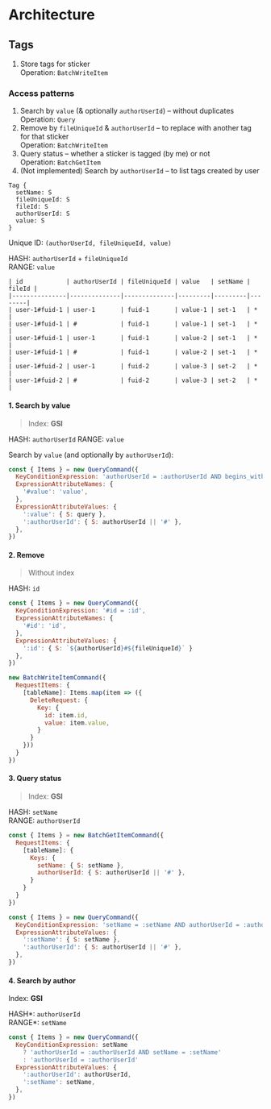 # Architecture

## Tags

1. Store tags for sticker  
  Operation: `BatchWriteItem`  

### Access patterns

1. Search by `value` (& optionally `authorUserId`) – without duplicates  
  Operation: `Query`  
2. Remove by `fileUniqueId` & `authorUserId` – to replace with another tag for that sticker  
  Operation: `BatchWriteItem`
3. Query status – whether a sticker is tagged (by me) or not  
  Operation: `BatchGetItem`  
4. (Not implemented) Search by `authorUserId` – to list tags created by user

```
Tag {
  setName: S
  fileUniqueId: S
  fileId: S
  authorUserId: S
  value: S
}
```

Unique ID: `(authorUserId, fileUniqueId, value)`

HASH: `authorUserId` + `fileUniqueId`  
RANGE: `value`

```
| id            | authorUserId | fileUniqueId | value   | setName | fileId |
|---------------|--------------|--------------|---------|---------|--------|
| user-1#fuid-1 | user-1       | fuid-1       | value-1 | set-1   | *      |
| user-1#fuid-1 | #            | fuid-1       | value-1 | set-1   | *      |
| user-1#fuid-1 | user-1       | fuid-1       | value-2 | set-1   | *      |
| user-1#fuid-1 | #            | fuid-1       | value-2 | set-1   | *      |
| user-1#fuid-2 | user-1       | fuid-2       | value-3 | set-2   | *      |
| user-1#fuid-2 | #            | fuid-2       | value-3 | set-2   | *      |
```

#### 1. Search by value

> Index: **GSI**

HASH: `authorUserId`
RANGE: `value`

Search by `value` (and optionally by `authorUserId`):
```js
const { Items } = new QueryCommand({
  KeyConditionExpression: 'authorUserId = :authorUserId AND begins_with(#value, :value)'
  ExpressionAttributeNames: {
    '#value': 'value',
  },
  ExpressionAttributeValues: {
    ':value': { S: query },
    ':authorUserId': { S: authorUserId || '#' },
  },
})
```

#### 2. Remove

> Without index

HASH: `id`  

```js
const { Items } = new QueryCommand({
  KeyConditionExpression: '#id = :id',
  ExpressionAttributeNames: {
    '#id': 'id',
  },
  ExpressionAttributeValues: {
    ':id': { S: `${authorUserId}#${fileUniqueId}` }
  },
})

new BatchWriteItemCommand({
  RequestItems: {
    [tableName]: Items.map(item => ({
      DeleteRequest: {
        Key: {
          id: item.id,
          value: item.value,
        }
      }
    }))
  }
})
```

#### 3. Query status

> Index: **GSI**

HASH: `setName`  
RANGE: `authorUserId`

```js
const { Items } = new BatchGetItemCommand({
  RequestItems: {
    [tableName]: {
      Keys: {
        setName: { S: setName },
        authorUserId: { S: authorUserId || '#' },
      }
    }
  }
})

const { Items } = new QueryCommand({
  KeyConditionExpression: 'setName = :setName AND authorUserId = :authorUserId'
  ExpressionAttributeValues: {
    ':setName': { S: setName },
    ':authorUserId': { S: authorUserId || '#' },
  },
})
```

#### 4. Search by author

Index: **GSI**

HASH*: `authorUserId`  
RANGE*: `setName`

```js
const { Items } = new QueryCommand({
  KeyConditionExpression: setName
    ? 'authorUserId = :authorUserId AND setName = :setName'
    : 'authorUserId = :authorUserId'
  ExpressionAttributeValues: {
    ':authorUserId': authorUserId,
    ':setName': setName,
  },
})
```
